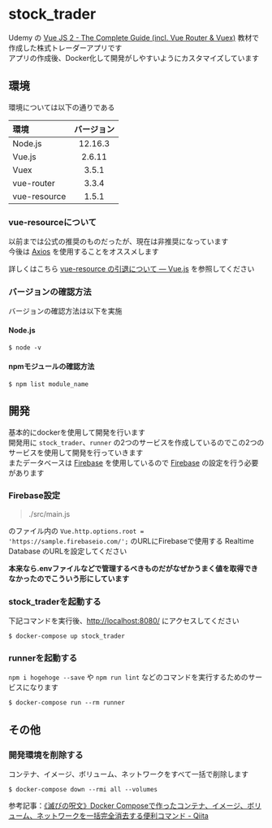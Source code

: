 # stock_trader

Udemy の [Vue JS 2 - The Complete Guide (incl. Vue Router & Vuex)](https://www.udemy.com/course/vuejs-2-the-complete-guide/) 教材で作成した株式トレーダーアプリです  
アプリの作成後、Docker化して開発がしやすいようにカスタマイズしています

## 環境

環境については以下の通りである

| 環境         | バージョン  |
|:-------------|:-----------:|
| Node.js      | 12.16.3     |
| Vue.js       | 2.6.11      |
| Vuex         | 3.5.1       |
| vue-router   | 3.3.4       |
| vue-resource | 1.5.1       |

### vue-resourceについて

以前までは公式の推奨のものだったが、現在は非推奨になっています  
今後は [Axios](https://github.com/axios/axios) を使用することをオススメします

詳しくはこちら [vue-resource の引退について — Vue.js](https://jp.vuejs.org/2016/11/03/retiring-vue-resource/) を参照してください

### バージョンの確認方法

バージョンの確認方法は以下を実施

#### Node.js

```shell
$ node -v
```

#### npmモジュールの確認方法

```shell
$ npm list module_name
```

## 開発

基本的にdockerを使用して開発を行います  
開発用に `stock_trader`、`runner` の2つのサービスを作成しているのでこの2つのサービスを使用して開発を行っていきます  
またデータベースは [Firebase](https://console.firebase.google.com/u/0/?hl=ja) を使用しているので [Firebase](https://console.firebase.google.com/u/0/?hl=ja) の設定を行う必要があります

### Firebase設定

> ./src/main.js

のファイル内の `Vue.http.options.root = 'https://sample.firebaseio.com/';` のURLにFirebaseで使用する Realtime Database のURLを設定してください

**本来なら.envファイルなどで管理するベきものだがなぜかうまく値を取得できなかったのでこういう形にしています**

### stock_traderを起動する

下記コマンドを実行後、[http://localhost:8080/](http://localhost:8080/) にアクセスしてください

```shell
$ docker-compose up stock_trader
```

### runnerを起動する

`npm i hogehoge --save` や `npm run lint` などのコマンドを実行するためのサービスになります

```shell
$ docker-compose run --rm runner
```

## その他

### 開発環境を削除する

コンテナ、イメージ、ボリューム、ネットワークをすべて一括で削除します

```shell
$ docker-compose down --rmi all --volumes
```

参考記事：[《滅びの呪文》Docker Composeで作ったコンテナ、イメージ、ボリューム、ネットワークを一括完全消去する便利コマンド - Qiita](https://qiita.com/suin/items/19d65e191b96a0079417)
